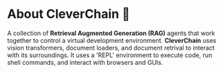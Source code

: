 # About CleverChain 🧪
A collection of **Retrieval Augmented Generation (RAG)** agents that work together to control a virtual development environment. **CleverChain** uses vision transformers, document loaders, and document retrival to interact with its surroundings. It uses a 'REPL' environment to execute code, run shell commands, and interact with browsers and GUIs.
